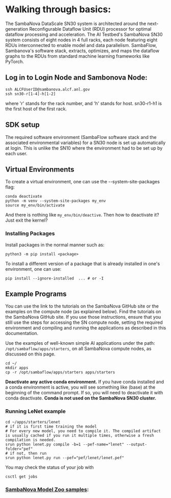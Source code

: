 # Walking through basics:

The SambaNova DataScale SN30 system is architected around the next-generation Reconfigurable Dataflow Unit (RDU) processor for optimal dataflow processing and acceleration. The AI Testbed's SambaNova SN30 system consists of eight nodes in 4 full racks, each node featuring eight RDUs interconnected to enable model and data parallelism. SambaFlow, Sambanova's software stack, extracts, optimizes, and maps the dataflow graphs to the RDUs from standard machine learning frameworks like PyTorch.

## Log in to Login Node and Sambonova Node:
```
ssh ALCFUserID@sambanova.alcf.anl.gov
ssh sn30-r[1-4]-h[1-2]
```
where 'r' stands for the rack number, and 'h' stands for host. sn30-r1-h1 is the first host of the first rack.

## SDK setup
The required software environment (SambaFlow software stack and the associated environmental variables) for a SN30 node is set up automatically at login.
This is unlike the SN10 where the environment had to be set up by each user.


## Virtual Environments
To create a virtual environment, one can use the --system-site-packages flag:
```
conda deactivate
python -m venv --system-site-packages my_env
source my_env/bin/activate
```
And there is nothing like `my_env/bin/deactive`. Then how to deactivate it? Just exit the kernel?

### Installing Packages
Install packages in the normal manner such as:
```
python3 -m pip install <package>
```
To install a different version of a package that is already installed in one's environment, one can use:
```
pip install --ignore-installed  ... # or -I
```


## Example Programs
You can use the link to the tutorials on the SambaNova GitHub site or the examples on the compute node (as explained below).
Find the tutorials on the SambaNova GitHub site. If you use those instructions, ensure that you still use the steps for accessing the SN compute node, setting the required environment and compiling and running the applications as described in this documentation.

Use the examples of well-known simple AI applications under the path: `/opt/sambaflow/apps/starters`, on all SambaNova compute nodes, as discussed on this page.
```
cd ~/
mkdir apps
cp -r /opt/sambaflow/apps/starters apps/starters
```
**Deactivate any active conda environment.** If you have conda installed and a conda environment is active, you will see something like (base) at the beginning of the command prompt. If so, you will need to deactivate it with conda deactivate. **Conda is not used on the SambaNova SN30 cluster.**

### Running LeNet example
```console
cd ~/apps/starters/lenet
# if it is first time training the model
# For every new model, you need to compile it. The compiled artifact is usually cached if you run it multiple times, otherwise a fresh compilation is needed.
srun python lenet.py compile -b=1 --pef-name="lenet" --output-folder="pef"
# if not, then run
srun python lenet.py run --pef="pef/lenet/lenet.pef"
```
You may check the status of your job with
```
csctl get jobs
```

### [SambaNova Model Zoo samples](https://docs.alcf.anl.gov/ai-testbed/sambanova/example-modelzoo-programs/):
